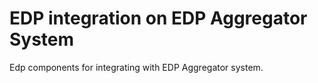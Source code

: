 
# EDP integration on EDP Aggregator System

Edp components for integrating with EDP Aggregator system.